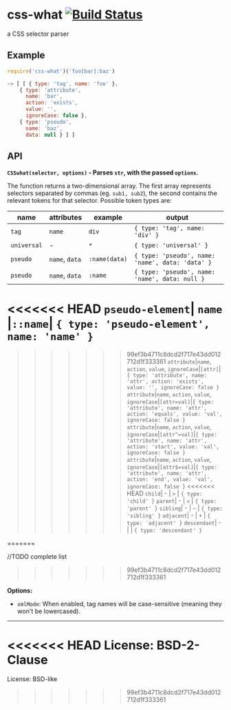 # css-what [![Build Status](https://secure.travis-ci.org/fb55/css-what.svg?branch=master)](http://travis-ci.org/fb55/css-what)

a CSS selector parser

## Example

```js
require('css-what')('foo[bar]:baz')

~> [ [ { type: 'tag', name: 'foo' },
    { type: 'attribute',
      name: 'bar',
      action: 'exists',
      value: '',
      ignoreCase: false },
    { type: 'pseudo',
      name: 'baz',
      data: null } ] ]
```

## API

__`CSSwhat(selector, options)` - Parses `str`, with the passed `options`.__

The function returns a two-dimensional array. The first array represents selectors separated by commas (eg. `sub1, sub2`), the second contains the relevant tokens for that selector. Possible token types are:

name | attributes | example | output
---- | ---------- | ------- | ------
`tag`| `name`    | `div`   | `{ type: 'tag', name: 'div' }`
`universal`| -   | `*`     | `{ type: 'universal' }`
`pseudo`| `name`, `data`|`:name(data)`| `{ type: 'pseudo', name: 'name', data: 'data' }`
`pseudo`| `name`, `data`|`:name`| `{ type: 'pseudo', name: 'name', data: null }`
<<<<<<< HEAD
`pseudo-element`| `name` |`::name`| `{ type: 'pseudo-element', name: 'name' }`
=======
>>>>>>> 99ef3b4711c8dcd2f717e43dd012712d1f333361
`attribute`|`name`, `action`, `value`, `ignoreCase`|`[attr]`|`{ type: 'attribute', name: 'attr', action: 'exists', value: '', ignoreCase: false }`
`attribute`|`name`, `action`, `value`, `ignoreCase`|`[attr=val]`|`{ type: 'attribute', name: 'attr', action: 'equals', value: 'val', ignoreCase: false }`
`attribute`|`name`, `action`, `value`, `ignoreCase`|`[attr^=val]`|`{ type: 'attribute', name: 'attr', action: 'start', value: 'val', ignoreCase: false }`
`attribute`|`name`, `action`, `value`, `ignoreCase`|`[attr$=val]`|`{ type: 'attribute', name: 'attr', action: 'end', value: 'val', ignoreCase: false }`
<<<<<<< HEAD
`child`| -   | `>`     | `{ type: 'child' }`
`parent`| -   | `<`     | `{ type: 'parent' }`
`sibling`| -   | `~`     | `{ type: 'sibling' }`
`adjacent`| -   | `+`     | `{ type: 'adjacent' }`
`descendant`| -   |      | `{ type: 'descendant' }`

=======

//TODO complete list
>>>>>>> 99ef3b4711c8dcd2f717e43dd012712d1f333361

__Options:__

- `xmlMode`: When enabled, tag names will be case-sensitive (meaning they won't be lowercased).

---

<<<<<<< HEAD
License: BSD-2-Clause
=======
License: BSD-like
>>>>>>> 99ef3b4711c8dcd2f717e43dd012712d1f333361
